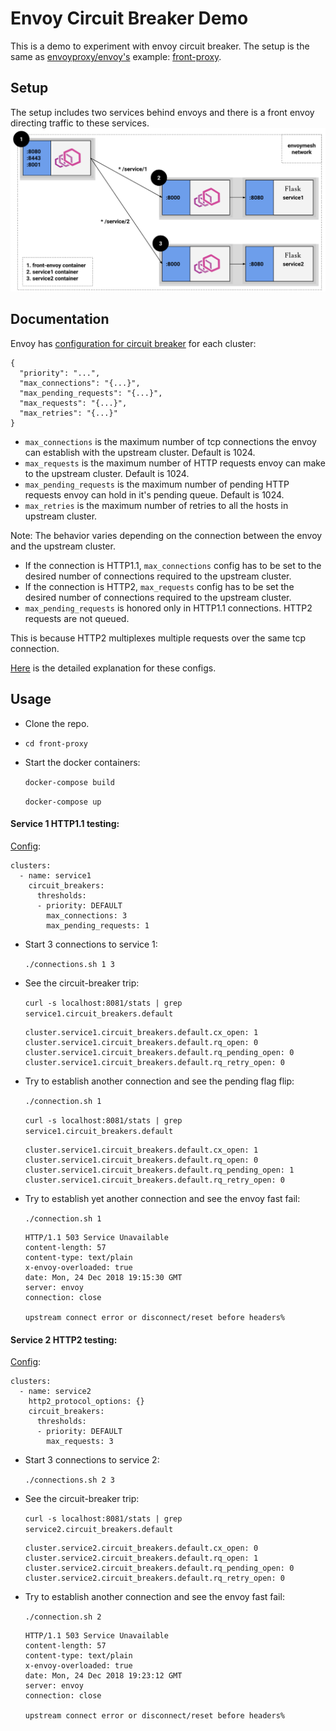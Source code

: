 # Envoy Circuit Breaker Demo

This is a demo to experiment with envoy circuit breaker.
The setup is the same as [envoyproxy/envoy's](http://github.com/envoyproxy/envoy) example: [front-proxy](http://github.com/envoyproxy/envoy/tree/master/examples/front-proxy).

## Setup
The setup includes two services behind envoys and there is a front envoy directing traffic to these services.
![Circuit Breaker](front-proxy/front-proxy.PNG "Circuit Breaker")

## Documentation
Envoy has [configuration for circuit breaker](https://www.envoyproxy.io/docs/envoy/latest/api-v2/api/v2/cluster/circuit_breaker.proto) for each cluster:
```
{
  "priority": "...",
  "max_connections": "{...}",
  "max_pending_requests": "{...}",
  "max_requests": "{...}",
  "max_retries": "{...}"
}
```
* `max_connections` is the maximum number of tcp connections the envoy can establish with the upstream cluster. Default is 1024.
* `max_requests` is the maximum number of HTTP requests envoy can make to the upstream cluster. Default is 1024.
* `max_pending_requests` is the maximum number of pending HTTP requests envoy can hold in it's pending queue. Default is 1024.
* `max_retries` is the maximum number of retries to all the hosts in upstream cluster.

Note: The behavior varies depending on the connection between the envoy and the upstream cluster. 
- If the connection is HTTP1.1, `max_connections` config has to be set to the desired number of connections required to the upstream cluster.
- If the connection is HTTP2, `max_requests` config has to be set the desired number of connections required to the upstream cluster.
- `max_pending_requests` is honored only in HTTP1.1 connections. HTTP2 requests are not queued.

This is because HTTP2 multiplexes multiple requests over the same tcp connection.

[Here](https://www.envoyproxy.io/docs/envoy/latest/intro/arch_overview/circuit_breaking) is the detailed explanation for these configs.


## Usage
* Clone the repo.
* `cd front-proxy`
* Start the docker containers:

    `docker-compose build`

    `docker-compose up`

#### Service 1 HTTP1.1 testing:
[Config](front-proxy/front-envoy.yaml#L37): 
```
clusters:
  - name: service1
    circuit_breakers:
      thresholds:
      - priority: DEFAULT
        max_connections: 3
        max_pending_requests: 1
```

* Start 3 connections to service 1:

    `./connections.sh 1 3`
* See the circuit-breaker trip:

    `curl -s localhost:8081/stats | grep service1.circuit_breakers.default`
    ```
    cluster.service1.circuit_breakers.default.cx_open: 1
    cluster.service1.circuit_breakers.default.rq_open: 0
    cluster.service1.circuit_breakers.default.rq_pending_open: 0
    cluster.service1.circuit_breakers.default.rq_retry_open: 0
    ```

* Try to establish another connection and see the pending flag flip:

    `./connection.sh 1`

    `curl -s localhost:8081/stats | grep service1.circuit_breakers.default`
    ```
    cluster.service1.circuit_breakers.default.cx_open: 1
    cluster.service1.circuit_breakers.default.rq_open: 0
    cluster.service1.circuit_breakers.default.rq_pending_open: 1
    cluster.service1.circuit_breakers.default.rq_retry_open: 0
    ```

* Try to establish yet another connection and see the envoy fast fail:

    `./connection.sh 1`
    ```
    HTTP/1.1 503 Service Unavailable
    content-length: 57
    content-type: text/plain
    x-envoy-overloaded: true
    date: Mon, 24 Dec 2018 19:15:30 GMT
    server: envoy
    connection: close

    upstream connect error or disconnect/reset before headers%
    ```

#### Service 2 HTTP2 testing:
[Config](front-proxy/front-envoy.yaml#L50): 
```
clusters:
  - name: service2
    http2_protocol_options: {}
    circuit_breakers:
      thresholds:
      - priority: DEFAULT
        max_requests: 3
```

* Start 3 connections to service 2:

    `./connections.sh 2 3`
* See the circuit-breaker trip:

    `curl -s localhost:8081/stats | grep service2.circuit_breakers.default`
    ```
    cluster.service2.circuit_breakers.default.cx_open: 0
    cluster.service2.circuit_breakers.default.rq_open: 1
    cluster.service2.circuit_breakers.default.rq_pending_open: 0
    cluster.service2.circuit_breakers.default.rq_retry_open: 0
    ```

* Try to establish another connection and see the envoy fast fail:

    `./connection.sh 2`
    ```
    HTTP/1.1 503 Service Unavailable
    content-length: 57
    content-type: text/plain
    x-envoy-overloaded: true
    date: Mon, 24 Dec 2018 19:23:12 GMT
    server: envoy
    connection: close

    upstream connect error or disconnect/reset before headers%
    ```
